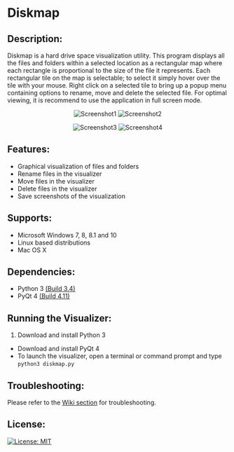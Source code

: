 # Diskmap

## Description:
Diskmap is a hard drive space visualization utility. This program displays all the files and folders within a selected location as a rectangular map where each rectangle is proportional to the size of the file it represents. Each rectangular tile on the map is selectable; to select it simply hover over the tile with your mouse. Right click on a selected tile to bring up a popup menu containing options to rename, move and delete the selected file. For optimal viewing, it is recommend to use the application in full screen mode.

<p align="center">
	<img src="http://i1379.photobucket.com/albums/ah129/SalinderSid/screenshot1_zpskvquake8.png" alt="Screenshot1"/>
	<img src="http://i1379.photobucket.com/albums/ah129/SalinderSid/screenshot2_zpsl4nykbty.png" alt="Screenshot2"/>
</p>
<p align="center">
	<img src="http://i1379.photobucket.com/albums/ah129/SalinderSid/screenshot3_zpsooobtszu.png" alt="Screenshot3"/>
	<img src="http://i1379.photobucket.com/albums/ah129/SalinderSid/screenshot4_zpsw7a5vkdx.png" alt="Screenshot4"/>
</p>

## Features:
- Graphical visualization of files and folders
- Rename files in the visualizer
- Move files in the visualizer
- Delete files in the visualizer
- Save screenshots of the visualization

## Supports:
- Microsoft Windows 7, 8, 8.1 and 10
- Linux based distributions
- Mac OS X

## Dependencies:
- Python 3 [(Build 3.4)](https://www.python.org/downloads/)
- PyQt 4 [(Build 4.11)](https://riverbankcomputing.com/software/pyqt/download)

## Running the Visualizer:
1. Download and install Python 3
+ Download and install PyQt 4
+ To launch the visualizer, open a terminal or command prompt and type `python3 diskmap.py`

## Troubleshooting:
Please refer to the [Wiki section](https://github.com/SalinderSidhu/Diskmap/wiki) for troubleshooting.

## License:
[![License: MIT](https://img.shields.io/badge/License-MIT-yellow.svg)](/LICENSE.md)
